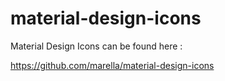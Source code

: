 # material-design-icons

Material Design Icons can be found here :

https://github.com/marella/material-design-icons
